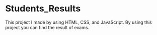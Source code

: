 # Students_Results
This project I made by using HTML, CSS, and JavaScript. By using this project you can find the result of exams.
